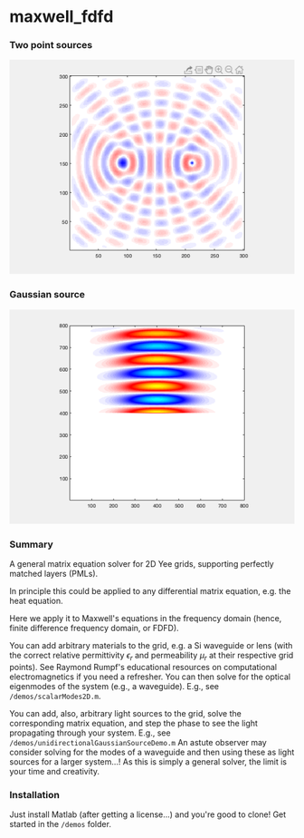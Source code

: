 # maxwell_fdfd

### Two point sources
![](https://github.com/kjabon/maxwell_fdfd/blob/main/demo6.gif)

### Gaussian source
![](https://github.com/kjabon/maxwell_fdfd/blob/main/demo8.gif)

### Summary
A general matrix equation solver for 2D Yee grids, supporting perfectly matched layers (PMLs).

In principle this could be applied to any differential matrix equation, e.g. the heat equation.

Here we apply it to Maxwell's equations in the frequency domain (hence, finite difference frequency domain, or FDFD).

You can add arbitrary materials to the grid, e.g. a Si waveguide or lens (with the correct relative permittivity $\epsilon_r$ and permeability $\mu_r$ at their respective grid points). See Raymond Rumpf's educational resources on computational electromagnetics if you need a refresher.
You can then solve for the optical eigenmodes of the system (e.g., a waveguide). E.g., see ``/demos/scalarModes2D.m``.

You can add, also, arbitrary light sources to the grid, solve the corresponding matrix equation, and step the phase to see the light propagating through your system. E.g., see ``/demos/unidirectionalGaussianSourceDemo.m``
An astute observer may consider solving for the modes of a waveguide and then using these as light sources for a larger system...! 
As this is simply a general solver, the limit is your time and creativity.

### Installation
Just install Matlab (after getting a license...) and you're good to clone! Get started in the ``/demos`` folder.
